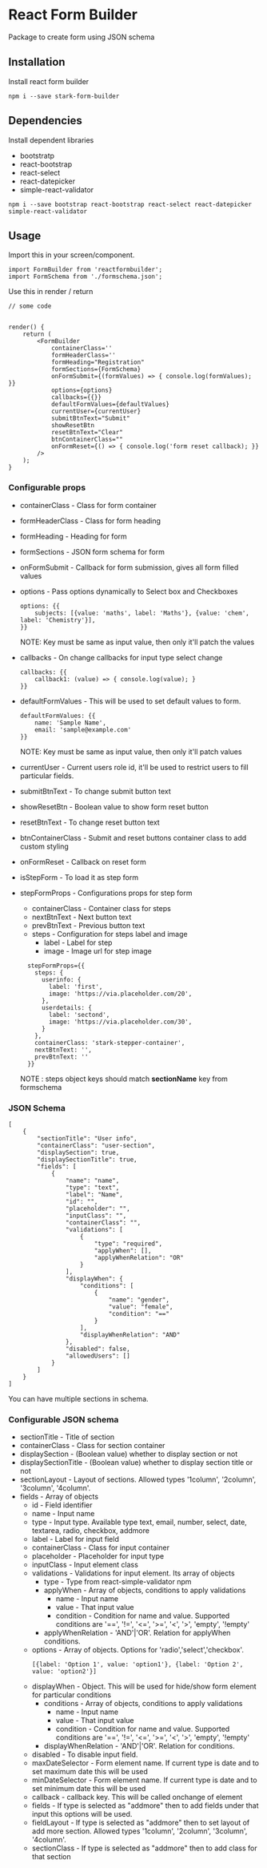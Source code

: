 # React Form Builder

Package to create form using JSON schema


## Installation

Install react form builder

```
npm i --save stark-form-builder
```

## Dependencies

Install dependent libraries
* bootstratp
* react-bootstrap
* react-select
* react-datepicker
* simple-react-validator

```
npm i --save bootstrap react-bootstrap react-select react-datepicker simple-react-validator 
```

## Usage

Import this in your screen/component.

```
import FormBuilder from 'reactformbuilder';
import FormSchema from './formschema.json';
```


Use this in render / return


```
// some code


render() {
    return (
        <FormBuilder
            containerClass=''
            formHeaderClass=''
            formHeading="Registration"
            formSections={FormSchema}
            onFormSubmit={(formValues) => { console.log(formValues); }}
            options={options}
            callbacks={{}}
            defaultFormValues={defaultValues}
            currentUser={currentUser}
            submitBtnText="Submit"
            showResetBtn
            resetBtnText="Clear"
            btnContainerClass=""
            onFormReset={() => { console.log('form reset callback); }}
        />
    );
}

```


### Configurable props

* containerClass - Class for form container
* formHeaderClass - Class for form heading
* formHeading - Heading for form
* formSections - JSON form schema for form
* onFormSubmit - Callback for form submission, gives all form filled values
* options - Pass options dynamically to Select box and Checkboxes
  ```
  options: {{
      subjects: [{value: 'maths', label: 'Maths'}, {value: 'chem', label: 'Chemistry'}],
  }}
  ```
  NOTE: Key must be same as input value, then only it'll patch the values

* callbacks - On change callbacks for input type select change
  ```
  callbacks: {{
      callback1: (value) => { console.log(value); }
  }}
  ```
* defaultFormValues - This will be used to set default values to form.
  ```
  defaultFormValues: {{
      name: 'Sample Name',
      email: 'sample@example.com'
  }}
  ```
  NOTE: Key must be same as input value, then only it'll patch values
* currentUser - Current users role id, it'll be used to restrict users to fill particular fields.
* submitBtnText - To change submit button text
* showResetBtn - Boolean value to show form reset button
* resetBtnText - To change reset button text
* btnContainerClass - Submit and reset buttons container class to add custom styling
* onFormReset - Callback on reset form
* isStepForm - To load it as step form
* stepFormProps - Configurations props for step form
  * containerClass - Container class for steps
  * nextBtnText - Next button text
  * prevBtnText - Previous button text
  * steps - Configuration for steps label and image
    * label - Label for step
    * image - Image url for step image

  ```
    stepFormProps={{
      steps: {
        userinfo: {
          label: 'first',
          image: 'https://via.placeholder.com/20',
        },
        userdetails: {
          label: 'sectond',
          image: 'https://via.placeholder.com/30',
        }
      },
      containerClass: 'stark-stepper-container',
      nextBtnText: '',
      prevBtnText: ''
    }}
  ```
  NOTE : steps object keys should match **sectionName** key from formschema

### JSON Schema
```
[
    {
        "sectionTitle": "User info",
        "containerClass": "user-section",
        "displaySection": true,
        "displaySectionTitle": true,
        "fields": [
            {
                "name": "name",
                "type": "text",
                "label": "Name",
                "id": "",
                "placeholder": "",
                "inputClass": "",
                "containerClass": "",
                "validations": [
                    {
                        "type": "required",
                        "applyWhen": [],
                        "applyWhenRelation": "OR"
                    }
                ],
                "displayWhen": {
                    "conditions": [
                        {
                            "name": "gender",
                            "value": "female",
                            "condition": "=="
                        }
                    ],
                    "displayWhenRelation": "AND"
                },
                "disabled": false,
                "allowedUsers": []
            }
        ]
    }
]
```

You can have multiple sections in schema.


### Configurable JSON schema

* sectionTitle - Title of section
* containerClass - Class for section container
* displaySection - (Boolean value) whether to display section or not
* displaySectionTitle - (Boolean value) whether to display section title or not
* sectionLayout - Layout of sections. Allowed types '1column', '2column', '3column', '4column'.
* fields - Array of objects
  * id - Field identifier
  * name - Input name
  * type - Input type. Available type text, email, number, select, date, textarea, radio, checkbox, addmore
  * label - Label for input field
  * containerClass - Class for input container
  * placeholder - Placeholder for input type
  * inputClass - Input element class
  * validations - Validations for input element. Its array of objects
    * type - Type from react-simple-validator npm
    * applyWhen - Array of objects, conditions to apply validations
      * name - Input name
      * value - That input value
      * condition - Condition for name and value. Supported conditions are '==', '!=', '<=', '>=', '<', '>', 'empty', '!empty'
    * applyWhenRelation - 'AND'|'OR'. Relation for applyWhen conditions.
  * options - Array of objects. Options for 'radio','select','checkbox'.
    ```
    [{label: 'Option 1', value: 'option1'}, {label: 'Option 2', value: 'option2'}]
    ```
  * displayWhen - Object. This will be used for hide/show form element for particular conditions
    * conditions - Array of objects, conditions to apply validations
      * name - Input name
      * value - That input value
      * condition - Condition for name and value. Supported conditions are '==', '!=', '<=', '>=', '<', '>', 'empty', '!empty'
    * displayWhenRelation - 'AND'|'OR'. Relation for conditions.
  * disabled - To disable input field.
  * maxDateSelector - Form element name. If current type is date and to set maximum date this will be used
  * minDateSelector - Form element name. If current type is date and to set minimum date this will be used
  * callback - callback key. This will be called onchange of element
  * fields - If type is selected as "addmore" then to add fields under that input this options will be used.
  * fieldLayout - If type is selected as "addmore" then to set layout of add more section. Allowed types '1column', '2column', '3column', '4column'.
  * sectionClass - If type is selected as "addmore" then to add class for that section
